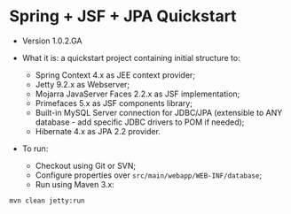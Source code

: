 Spring + JSF + JPA Quickstart
=============================

- Version 1.0.2.GA

- What it is: a quickstart project containing initial structure to:
  - Spring Context 4.x as JEE context provider;
  - Jetty 9.2.x as Webserver;
  - Mojarra JavaServer Faces 2.2.x as JSF implementation;
  - Primefaces 5.x as JSF components library;
  - Built-in MySQL Server connection for JDBC/JPA (extensible to ANY database - add specific JDBC drivers to POM if needed);
  - Hibernate 4.x as JPA 2.2 provider.

- To run:
  - Checkout using Git or SVN;
  - Configure properties over ```src/main/webapp/WEB-INF/database```;
  - Run using Maven 3.x:
```
mvn clean jetty:run
```

